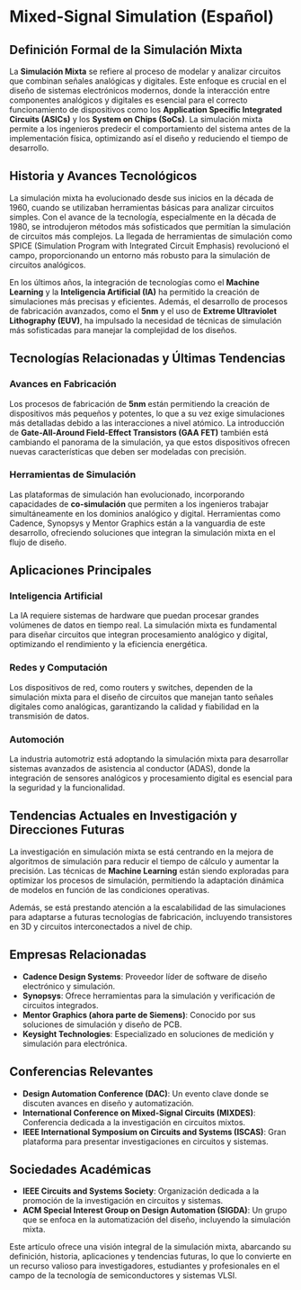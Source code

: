 # Mixed-Signal Simulation (Español)

## Definición Formal de la Simulación Mixta
La **Simulación Mixta** se refiere al proceso de modelar y analizar circuitos que combinan señales analógicas y digitales. Este enfoque es crucial en el diseño de sistemas electrónicos modernos, donde la interacción entre componentes analógicos y digitales es esencial para el correcto funcionamiento de dispositivos como los **Application Specific Integrated Circuits (ASICs)** y los **System on Chips (SoCs)**. La simulación mixta permite a los ingenieros predecir el comportamiento del sistema antes de la implementación física, optimizando así el diseño y reduciendo el tiempo de desarrollo.

## Historia y Avances Tecnológicos
La simulación mixta ha evolucionado desde sus inicios en la década de 1960, cuando se utilizaban herramientas básicas para analizar circuitos simples. Con el avance de la tecnología, especialmente en la década de 1980, se introdujeron métodos más sofisticados que permitían la simulación de circuitos más complejos. La llegada de herramientas de simulación como SPICE (Simulation Program with Integrated Circuit Emphasis) revolucionó el campo, proporcionando un entorno más robusto para la simulación de circuitos analógicos.

En los últimos años, la integración de tecnologías como el **Machine Learning** y la **Inteligencia Artificial (IA)** ha permitido la creación de simulaciones más precisas y eficientes. Además, el desarrollo de procesos de fabricación avanzados, como el **5nm** y el uso de **Extreme Ultraviolet Lithography (EUV)**, ha impulsado la necesidad de técnicas de simulación más sofisticadas para manejar la complejidad de los diseños.

## Tecnologías Relacionadas y Últimas Tendencias
### Avances en Fabricación
Los procesos de fabricación de **5nm** están permitiendo la creación de dispositivos más pequeños y potentes, lo que a su vez exige simulaciones más detalladas debido a las interacciones a nivel atómico. La introducción de **Gate-All-Around Field-Effect Transistors (GAA FET)** también está cambiando el panorama de la simulación, ya que estos dispositivos ofrecen nuevas características que deben ser modeladas con precisión.

### Herramientas de Simulación
Las plataformas de simulación han evolucionado, incorporando capacidades de **co-simulación** que permiten a los ingenieros trabajar simultáneamente en los dominios analógico y digital. Herramientas como Cadence, Synopsys y Mentor Graphics están a la vanguardia de este desarrollo, ofreciendo soluciones que integran la simulación mixta en el flujo de diseño.

## Aplicaciones Principales
### Inteligencia Artificial
La IA requiere sistemas de hardware que puedan procesar grandes volúmenes de datos en tiempo real. La simulación mixta es fundamental para diseñar circuitos que integran procesamiento analógico y digital, optimizando el rendimiento y la eficiencia energética.

### Redes y Computación
Los dispositivos de red, como routers y switches, dependen de la simulación mixta para el diseño de circuitos que manejan tanto señales digitales como analógicas, garantizando la calidad y fiabilidad en la transmisión de datos.

### Automoción
La industria automotriz está adoptando la simulación mixta para desarrollar sistemas avanzados de asistencia al conductor (ADAS), donde la integración de sensores analógicos y procesamiento digital es esencial para la seguridad y la funcionalidad.

## Tendencias Actuales en Investigación y Direcciones Futuras
La investigación en simulación mixta se está centrando en la mejora de algoritmos de simulación para reducir el tiempo de cálculo y aumentar la precisión. Las técnicas de **Machine Learning** están siendo exploradas para optimizar los procesos de simulación, permitiendo la adaptación dinámica de modelos en función de las condiciones operativas.

Además, se está prestando atención a la escalabilidad de las simulaciones para adaptarse a futuras tecnologías de fabricación, incluyendo transistores en 3D y circuitos interconectados a nivel de chip.

## Empresas Relacionadas
- **Cadence Design Systems**: Proveedor líder de software de diseño electrónico y simulación.
- **Synopsys**: Ofrece herramientas para la simulación y verificación de circuitos integrados.
- **Mentor Graphics (ahora parte de Siemens)**: Conocido por sus soluciones de simulación y diseño de PCB.
- **Keysight Technologies**: Especializado en soluciones de medición y simulación para electrónica.

## Conferencias Relevantes
- **Design Automation Conference (DAC)**: Un evento clave donde se discuten avances en diseño y automatización.
- **International Conference on Mixed-Signal Circuits (MIXDES)**: Conferencia dedicada a la investigación en circuitos mixtos.
- **IEEE International Symposium on Circuits and Systems (ISCAS)**: Gran plataforma para presentar investigaciones en circuitos y sistemas.

## Sociedades Académicas
- **IEEE Circuits and Systems Society**: Organización dedicada a la promoción de la investigación en circuitos y sistemas.
- **ACM Special Interest Group on Design Automation (SIGDA)**: Un grupo que se enfoca en la automatización del diseño, incluyendo la simulación mixta.

Este artículo ofrece una visión integral de la simulación mixta, abarcando su definición, historia, aplicaciones y tendencias futuras, lo que lo convierte en un recurso valioso para investigadores, estudiantes y profesionales en el campo de la tecnología de semiconductores y sistemas VLSI.